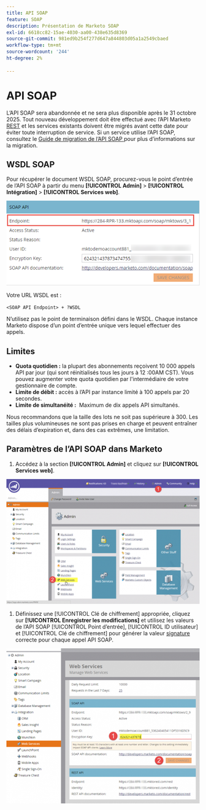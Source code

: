 ```yaml
---
title: API SOAP
feature: SOAP
description: Présentation de Marketo SOAP
exl-id: 6618cc82-15ae-4030-aa00-438e635d8369
source-git-commit: 981ed9b254f277d647a844803d05a1a2549cbaed
workflow-type: tm+mt
source-wordcount: '244'
ht-degree: 2%

---
```


# API SOAP

L’API SOAP sera abandonnée et ne sera plus disponible après le 31 octobre 2025. Tout nouveau développement doit être effectué avec l’API Marketo [REST](../rest-api/rest-api.md) et les services existants doivent être migrés avant cette date pour éviter toute interruption de service. Si un service utilise l’API SOAP, consultez le [ Guide de migration de l’API SOAP ](./migration.md) pour plus d’informations sur la migration.

## WSDL SOAP

Pour récupérer le document WSDL SOAP, procurez-vous le point d’entrée de l’API SOAP à partir du menu **[!UICONTROL Admin]** > **[!UICONTROL Intégration]** > **[!UICONTROL Services web]**.

![Point D’Entrée SOAP](assets/endpoint-soap.png)

Votre URL WSDL est :

`<SOAP API Endpoint> + ?WSDL`

N’utilisez pas le point de terminaison défini dans le WSDL. Chaque instance Marketo dispose d’un point d’entrée unique vers lequel effectuer des appels.

## Limites

- **Quota quotidien :** la plupart des abonnements reçoivent 10 000 appels API par jour (qui sont réinitialisés tous les jours à 12 :00AM CST). Vous pouvez augmenter votre quota quotidien par l&#39;intermédiaire de votre gestionnaire de compte.
- **Limite de débit :** accès à l’API par instance limité à 100 appels par 20 secondes.
- **Limite de simultanéité :**  Maximum de dix appels API simultanés.

Nous recommandons que la taille des lots ne soit pas supérieure à 300. Les tailles plus volumineuses ne sont pas prises en charge et peuvent entraîner des délais d’expiration et, dans des cas extrêmes, une limitation.

## Paramètres de l’API SOAP dans Marketo

1. Accédez à la section **[!UICONTROL Admin]** et cliquez sur **[!UICONTROL Services web]**.

![admin-web-services2](assets/admin-web-services2.png)

1. Définissez une [!UICONTROL Clé de chiffrement] appropriée, cliquez sur **[!UICONTROL Enregistrer les modifications]** et utilisez les valeurs de l’API SOAP [!UICONTROL Point d’entrée], [!UICONTROL ID utilisateur] et [!UICONTROL Clé de chiffrement] pour générer la valeur [signature](authentication-signature.md) correcte pour chaque appel API SOAP.

![admin-web-services3](assets/admin-web-services3.png)
